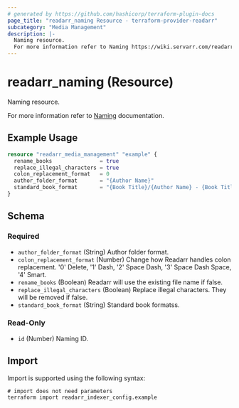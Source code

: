 ```yaml
---
# generated by https://github.com/hashicorp/terraform-plugin-docs
page_title: "readarr_naming Resource - terraform-provider-readarr"
subcategory: "Media Management"
description: |-
  Naming resource.
  For more information refer to Naming https://wiki.servarr.com/readarr/settings#community-naming-suggestions documentation.
---
```


# readarr_naming (Resource)

<!-- subcategory:Media Management -->Naming resource.
For more information refer to [Naming](https://wiki.servarr.com/readarr/settings#community-naming-suggestions) documentation.

## Example Usage

```terraform
resource "readarr_media_management" "example" {
  rename_books               = true
  replace_illegal_characters = true
  colon_replacement_format   = 0
  author_folder_format       = "{Author Name}"
  standard_book_format       = "{Book Title}/{Author Name} - {Book Title}{ (PartNumber)}"
}
```

<!-- schema generated by tfplugindocs -->
## Schema

### Required

- `author_folder_format` (String) Author folder format.
- `colon_replacement_format` (Number) Change how Readarr handles colon replacement. '0' Delete, '1' Dash, '2' Space Dash, '3' Space Dash Space, '4' Smart.
- `rename_books` (Boolean) Readarr will use the existing file name if false.
- `replace_illegal_characters` (Boolean) Replace illegal characters. They will be removed if false.
- `standard_book_format` (String) Standard book formatss.

### Read-Only

- `id` (Number) Naming ID.

## Import

Import is supported using the following syntax:

```shell
# import does not need parameters
terraform import readarr_indexer_config.example
```
